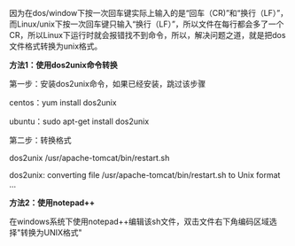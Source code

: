 因为在dos/window下按一次回车键实际上输入的是“回车（CR)”和“换行（LF）”，而Linux/unix下按一次回车键只输入“换行（LF）”，所以文件在每行都会多了一个CR，所以Linux下运行时就会报错找不到命令，所以，解决问题之道，就是把dos文件格式转换为unix格式。

**方法1：使用dos2unix命令转换**

   第一步：安装dos2unix命令，如果已经安装，跳过该步骤

   centos：yum install dos2unix

   ubuntu：sudo apt-get install dos2unix

   第二步：转换格式

   dos2unix /usr/apache-tomcat/bin/restart.sh

   dos2unix: converting file /usr/apache-tomcat/bin/restart.sh to Unix format ...

**方法2：使用notepad++**

   在windows系统下使用notepad++编辑该sh文件，双击文件右下角编码区域选择"转换为UNIX格式"
